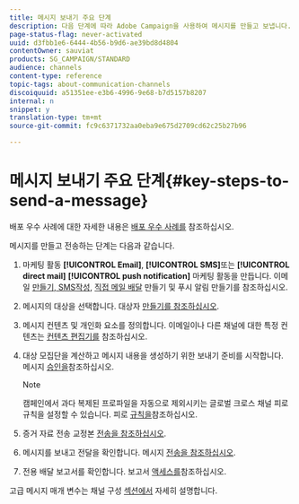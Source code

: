 ```yaml
---
title: 메시지 보내기 주요 단계
description: 다음 단계에 따라 Adobe Campaign을 사용하여 메시지를 만들고 보냅니다.
page-status-flag: never-activated
uuid: d3fbb1e6-6444-4b56-b9d6-ae39bd8d4804
contentOwner: sauviat
products: SG_CAMPAIGN/STANDARD
audience: channels
content-type: reference
topic-tags: about-communication-channels
discoiquuid: a51351ee-e3b6-4996-9e68-b7d5157b8207
internal: n
snippet: y
translation-type: tm+mt
source-git-commit: fc9c6371732aa0eba9e675d2709cd62c25b27b96

---
```



# 메시지 보내기 주요 단계{#key-steps-to-send-a-message}

배포 우수 사례에 대한 자세한 내용은 [배포 우수 사례를](https://helpx.adobe.com/campaign/kb/delivery-best-practices.html) 참조하십시오.

메시지를 만들고 전송하는 단계는 다음과 같습니다.

1. 마케팅 활동 **[!UICONTROL Email]**, **[!UICONTROL SMS]**&#x200B;또는 **[!UICONTROL direct mail]** **[!UICONTROL push notification]** 마케팅 활동을 만듭니다. 이메일 [만들기, SMS](../../channels/using/creating-an-email.md)[작성](../../channels/using/creating-an-sms-message.md), [직접 메일 배달](../../channels/using/creating-the-direct-mail.md) 만들기 및 푸시 알림 [](../../channels/using/preparing-and-sending-a-push-notification.md)만들기를 참조하십시오.
1. 메시지의 대상을 선택합니다. 대상자 [만들기를 참조하십시오](../../audiences/using/creating-audiences.md).
1. 메시지 컨텐츠 및 개인화 요소를 정의합니다. 이메일이나 다른 채널에 대한 특정 컨텐츠는 [컨텐츠 편집기를](../../designing/using/designing-content-in-adobe-campaign.md) 참조하십시오.
1. 대상 모집단을 계산하고 메시지 내용을 생성하기 위한 보내기 준비를 시작합니다. 메시지 [승인을](../../sending/using/preparing-the-send.md)참조하십시오.

   >[!NOTE]
   >
   >캠페인에서 과다 복제된 프로파일을 자동으로 제외시키는 글로벌 크로스 채널 피로 규칙을 설정할 수 있습니다. 피로 [규칙을](../../administration/using/fatigue-rules.md)참조하십시오.

1. 증거 자료 전송 교정본 [전송을 참조하십시오](../../sending/using/managing-test-profiles-and-sending-proofs.md#sending-proofs).
1. 메시지를 보내고 전달을 확인합니다. 메시지 [전송을 참조하십시오](../../sending/using/confirming-the-send.md).
1. 전용 배달 보고서를 확인합니다. 보고서 [액세스를](../../reporting/using/about-dynamic-reports.md)참조하십시오.

고급 메시지 매개 변수는 채널 구성 [섹션에서](../../administration/using/about-channel-configuration.md) 자세히 설명합니다.
